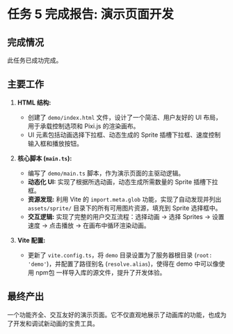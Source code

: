 # 任务 5 完成报告: 演示页面开发

## 完成情况
此任务已成功完成。

## 主要工作
1.  **HTML 结构:**
    -   创建了 `demo/index.html` 文件，设计了一个简洁、用户友好的 UI 布局，用于承载控制选项和 Pixi.js 的渲染画布。
    -   UI 元素包括动画选择下拉框、动态生成的 Sprite 插槽下拉框、速度控制输入框和播放按钮。

2.  **核心脚本 (`main.ts`):**
    -   编写了 `demo/main.ts` 脚本，作为演示页面的主驱动逻辑。
    -   **动态化 UI:** 实现了根据所选动画，动态生成所需数量的 Sprite 插槽下拉框。
    -   **资源发现:** 利用 Vite 的 `import.meta.glob` 功能，实现了自动发现并列出 `assets/sprite/` 目录下的所有可用图片资源，填充到 Sprite 选择框中。
    -   **交互逻辑:** 实现了完整的用户交互流程：选择动画 -> 选择 Sprites -> 设置速度 -> 点击播放 -> 在画布中循环渲染动画。

3.  **Vite 配置:**
    -   更新了 `vite.config.ts`，将 `demo` 目录设置为了服务器根目录 (`root: 'demo'`)，并配置了路径别名 (`resolve.alias`)，使得在 demo 中可以像使用 npm包 一样导入库的源文件，提升了开发体验。

## 最终产出
一个功能齐全、交互友好的演示页面。它不仅直观地展示了动画库的功能，也成为了开发和调试新动画的宝贵工具。
